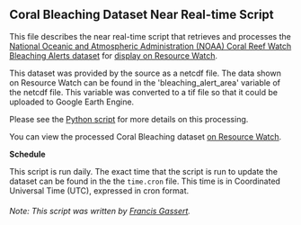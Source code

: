 ## Coral Bleaching Dataset Near Real-time Script
This file describes the near real-time script that retrieves and processes the [National Oceanic and Atmospheric Administration (NOAA) Coral Reef Watch Bleaching Alerts dataset](https://coralreefwatch.noaa.gov/satellite/bleaching5km/index.php) for [display on Resource Watch](https://resourcewatch.org/data/explore/bio005-Coral-Reef-Bleaching-Alerts).

This dataset was provided by the source as a netcdf file. The data shown on Resource Watch can be found in the 'bleaching_alert_area' variable of the netcdf file. This variable was converted to a tif file so that it could be uploaded to Google Earth Engine.

Please see the [Python script](https://github.com/resource-watch/nrt-scripts/blob/master/bio_005_coral_bleaching/contents/src/__init__.py) for more details on this processing.

You can view the processed Coral Bleaching dataset [on Resource Watch](https://resourcewatch.org/data/explore/bio005-Coral-Reef-Bleaching-Alerts).

**Schedule**

This script is run daily. The exact time that the script is run to update the dataset can be found in the the `time.cron` file. This time is in Coordinated Universal Time (UTC), expressed in cron format.

###### Note: This script was written by [Francis Gassert](https://www.wri.org/profile/francis-gassert).
